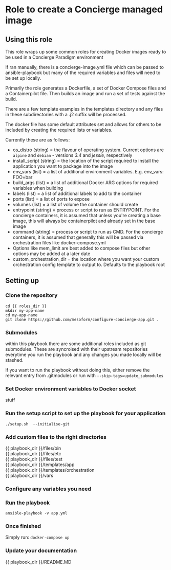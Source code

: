 # Role to create a Concierge managed image 



## Using this role

This role wraps up some common roles for creating Docker images ready to be used in a Concierge Paradigm environment

If ran manually, there is a concierge-image.yml file which can be passed to ansible-playbook but many of the required variables 
and files will need to be set up locally.

Primarily the role generates a Dockerfile, a set of Docker Compose files and a Containerpilot file. Then builds an image and run 
a set of tests against the build.

There are a few template examples in the templates directory and any files in these subdirectories with a .j2 suffix will be processed.

The docker file has some default attributes set and allows for others to be included by creating the required lists or variables.

Currently these are as follows:

* os_distro (string) = the flavour of operating system. Current options are `alpine` and `debian` - versions *3.4* and *jessie*, respectively
* install_script (string) = the location of the script required to install the application you want to package into the image
* env_vars (list) = a list of additional environment variables. E.g. env_vars: FOO=bar
* build_args (list) = a list of additional Docker ARG options for required variables when building
* labels (list) = a list of additional labels to add to the container 
* ports (list) =  a list of ports to expose
* volumes (list) = a list of volume the container should create
* entrypoint (string) = process or script to run as ENTRYPOINT. For the concierge containers, it is assumed that unless you're creating a base image, this will always be containerpilot and already set in the base image
* command (string) = process or script to run as CMD. For the concierge containers, it is assumed that generally this will be passed via orchestration files like docker-compose.yml
* Options like mem_limit are best added to compose files but other options may be added at a later date
* custom_orchestration_dir = the location where you want your custom orchestration config template to output to. Defaults to the playbook root

## Setting up
### Clone the repository
```
cd {{ roles_dir }}
mkdir my-app-name
cd my-app-name
git clone https://github.com/mesoform/configure-concierge-app.git .
```

### Submodules
within this playbook there are some additional roles included as git submodules. These are syncroised with their upstream repositories everytime you run the playbook and any changes you made locally will be stashed.

If you want to run the playbook without doing this, either remove the relevant entry from .gitmodules or run with `--skip-tags=update_submodules`

### Set Docker environment variables to Docker socket
stuff

### Run the setup script to set up the playbook for your application
```
./setup.sh  --initialise-git
```

### Add custom files to the right directories
{{ playbook_dir }}/files/bin  
{{ playbook_dir }}/files/etc  
{{ playbook_dir }}/files/test  
{{ playbook_dir }}/templates/app  
{{ playbook_dir }}/templates/orchestration  
{{ playbook_dir }}/vars  

### Configure any variables you need

### Run the playbook
```
ansible-playbook -v app.yml
```

### Once finished
Simply run:
```docker-compose up```

### Update your documentation
{{ playbook_dir }}/README.MD
